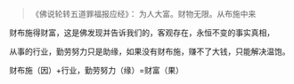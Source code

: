> 《佛说轮转五道罪福报应经》：
> 为人大富。财物无限。从布施中来 

财布施得财富，这是佛发现并告诉我们的，客观存在，永恒不变的事实真相，

从事的行业，勤劳努力只是助缘，如果没有财布施，赚不了大钱，只能解决温饱。

财布施（因）+行业，勤劳努力（缘）=财富（果）